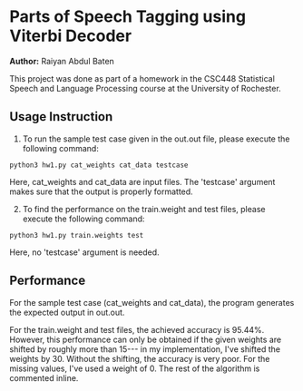 # Parts of Speech Tagging using Viterbi Decoder

**Author:** Raiyan Abdul Baten

This project was done as part of a homework in the CSC448 Statistical Speech and Language Processing course at the University of Rochester.


## Usage Instruction

1. To run the sample test case given in the out.out file, please execute the following command:
```
python3 hw1.py cat_weights cat_data testcase
```
Here, cat_weights and cat_data are input files. The 'testcase' argument makes sure that the output is properly formatted.


2. To find the performance on the train.weight and test files, please execute the following command:
```
python3 hw1.py train.weights test
```
Here, no 'testcase' argument is needed.


## Performance
For the sample test case (cat_weights and cat_data), the program generates the expected output in out.out.

For the train.weight and test files, the achieved accuracy is 95.44%. However, this performance can only be obtained if the given weights are shifted by roughly more than 15--- in my implementation, I've shifted the weights by 30. Without the shifting, the accuracy is very poor. For the missing values, I've used a weight of 0. The rest of the algorithm is commented inline.
